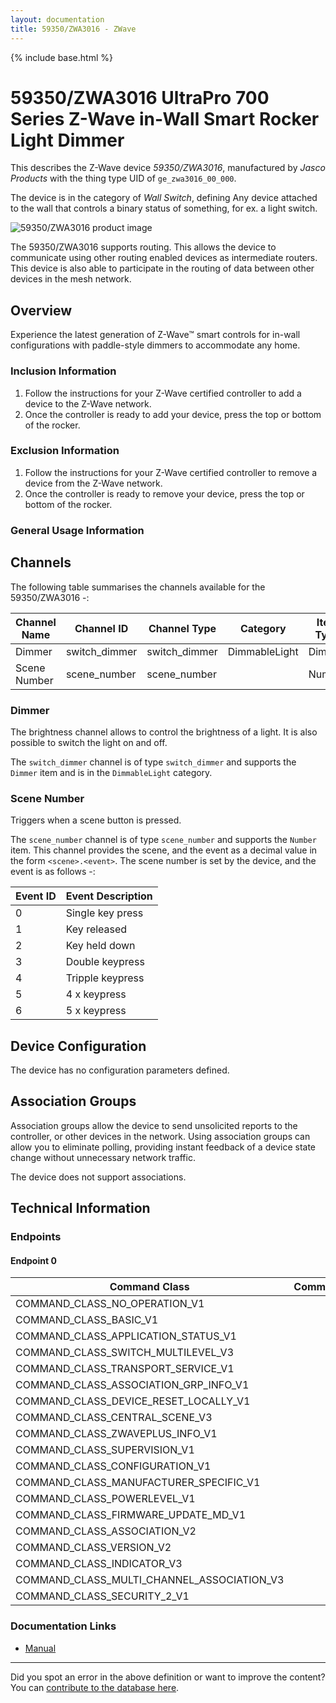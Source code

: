 ```yaml
---
layout: documentation
title: 59350/ZWA3016 - ZWave
---
```


{% include base.html %}

# 59350/ZWA3016 UltraPro 700 Series Z-Wave in-Wall Smart Rocker Light Dimmer
This describes the Z-Wave device *59350/ZWA3016*, manufactured by *Jasco Products* with the thing type UID of ```ge_zwa3016_00_000```.

The device is in the category of *Wall Switch*, defining Any device attached to the wall that controls a binary status of something, for ex. a light switch.

![59350/ZWA3016 product image](https://opensmarthouse.org/zwavedatabase/1625/image/)


The 59350/ZWA3016 supports routing. This allows the device to communicate using other routing enabled devices as intermediate routers.  This device is also able to participate in the routing of data between other devices in the mesh network.

## Overview

Experience the latest generation of Z-Wave™ smart controls for in-wall configurations with paddle-style dimmers to accommodate any home.

### Inclusion Information

  1. Follow the instructions for your Z-Wave certified controller to add a device to the Z-Wave network.
  2. Once the controller is ready to add your device, press the top or bottom of the rocker.

### Exclusion Information

  1. Follow the instructions for your Z-Wave certified controller to remove a device from the Z-Wave network.
  2. Once the controller is ready to remove your device, press the top or bottom of the rocker.

### General Usage Information



## Channels

The following table summarises the channels available for the 59350/ZWA3016 -:

| Channel Name | Channel ID | Channel Type | Category | Item Type |
|--------------|------------|--------------|----------|-----------|
| Dimmer | switch_dimmer | switch_dimmer | DimmableLight | Dimmer | 
| Scene Number | scene_number | scene_number |  | Number | 

### Dimmer
The brightness channel allows to control the brightness of a light.
            It is also possible to switch the light on and off.

The ```switch_dimmer``` channel is of type ```switch_dimmer``` and supports the ```Dimmer``` item and is in the ```DimmableLight``` category.

### Scene Number
Triggers when a scene button is pressed.

The ```scene_number``` channel is of type ```scene_number``` and supports the ```Number``` item.
This channel provides the scene, and the event as a decimal value in the form ```<scene>.<event>```. The scene number is set by the device, and the event is as follows -:

| Event ID | Event Description  |
|----------|--------------------|
| 0        | Single key press   |
| 1        | Key released       |
| 2        | Key held down      |
| 3        | Double keypress    |
| 4        | Tripple keypress   |
| 5        | 4 x keypress       |
| 6        | 5 x keypress       |



## Device Configuration

The device has no configuration parameters defined.

## Association Groups

Association groups allow the device to send unsolicited reports to the controller, or other devices in the network. Using association groups can allow you to eliminate polling, providing instant feedback of a device state change without unnecessary network traffic.

The device does not support associations.
## Technical Information

### Endpoints

#### Endpoint 0

| Command Class | Comment |
|---------------|---------|
| COMMAND_CLASS_NO_OPERATION_V1| |
| COMMAND_CLASS_BASIC_V1| |
| COMMAND_CLASS_APPLICATION_STATUS_V1| |
| COMMAND_CLASS_SWITCH_MULTILEVEL_V3| |
| COMMAND_CLASS_TRANSPORT_SERVICE_V1| |
| COMMAND_CLASS_ASSOCIATION_GRP_INFO_V1| |
| COMMAND_CLASS_DEVICE_RESET_LOCALLY_V1| |
| COMMAND_CLASS_CENTRAL_SCENE_V3| |
| COMMAND_CLASS_ZWAVEPLUS_INFO_V1| |
| COMMAND_CLASS_SUPERVISION_V1| |
| COMMAND_CLASS_CONFIGURATION_V1| |
| COMMAND_CLASS_MANUFACTURER_SPECIFIC_V1| |
| COMMAND_CLASS_POWERLEVEL_V1| |
| COMMAND_CLASS_FIRMWARE_UPDATE_MD_V1| |
| COMMAND_CLASS_ASSOCIATION_V2| |
| COMMAND_CLASS_VERSION_V2| |
| COMMAND_CLASS_INDICATOR_V3| |
| COMMAND_CLASS_MULTI_CHANNEL_ASSOCIATION_V3| |
| COMMAND_CLASS_SECURITY_2_V1| |

### Documentation Links

* [Manual](https://opensmarthouse.org/zwavedatabase/1625/reference/UltraPro-59350.pdf)

---

Did you spot an error in the above definition or want to improve the content?
You can [contribute to the database here](https://opensmarthouse.org/zwavedatabase/1625).
